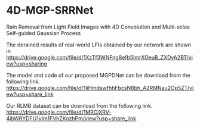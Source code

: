 # 4D-MGP-SRRNet
Rain Removal from Light Field Images with 4D Convolution and Multi-sclae Self-guided Gaussian Process

The derained results of real-world LFIs obtained by our network are shown in 
https://drive.google.com/file/d/1XzTf3WNFng8efb5ImrXOeuB_ZXDyA2BT/view?usp=sharing


The model and code of our proposed MGPDNet can be download from the following link.
https://drive.google.com/file/d/1liHmdswfhhFbcsN8bh_A2RMNau2Op5ZT/view?usp=share_link


Our RLMB dataset can be download from the following link.
https://drive.google.com/file/d/1MRCjXRV-4jbWRYDFU1yIm1FVhZKozhPm/view?usp=share_link.
